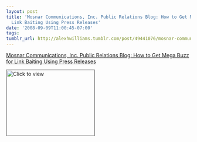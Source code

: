 ```yaml
---
layout: post
title: 'Mosnar Communications, Inc. Public Relations Blog: How to Get Mega Buzz for
  Link Baiting Using Press Releases'
date: '2008-09-09T11:00:45-07:00'
tags: 
tumblr_url: http://alexhwilliams.tumblr.com/post/49441076/mosnar-communications-inc-public-relations-blog-how
---
```

<a href="https://www.iterasi.net/OpenViewer.aspx?sqrlitid=c73FN8Vo7UmcKZ6VMM9oeg">Mosnar Communications, Inc. Public Relations Blog: How to Get Mega Buzz for Link Baiting Using Press Releases</a><br/><p><a href="https://www.iterasi.net/OpenViewer.aspx?sqrlitid=c73FN8Vo7UmcKZ6VMM9oeg" target="_blank"> <img src="http://AssetHost01a.iterasi.net/ec2eb670e447/94d5ad32ba6b/ff6f9e86baa1/52c19d9641cb/c99375ec-c6d2-4495-85ef-0b90c11aaca4/thumbnail.jpg???20080909180124???FZOMzs/uMhoDjyrAGRKcivGkKJZ8P3Mbe9Dg9SE/RR0kMlvNJImSaUq129tiTnalMQYz3xWZCPQ9LT0PrQIels4rvf/8KdZ0lmETkUovUaFXe7wBUsKV3M2pf6xKhdb91nInawwXiWNQa911F0WuEw/4Q9UxytHNWqRgQHWWvi4=" width="240" height="180" style="border:solid 1px #666" alt="Click to view"/></a></p>
